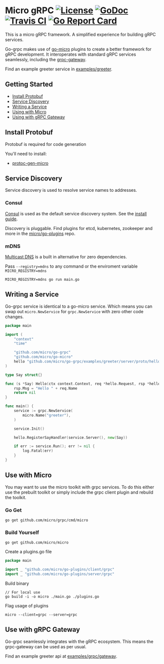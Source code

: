 # Micro gRPC [![License](https://img.shields.io/:license-apache-blue.svg)](https://opensource.org/licenses/Apache-2.0) [![GoDoc](https://godoc.org/github.com/micro/go-grpc?status.svg)](https://godoc.org/github.com/micro/go-grpc) [![Travis CI](https://api.travis-ci.org/micro/go-grpc.svg?branch=master)](https://travis-ci.org/micro/go-grpc) [![Go Report Card](https://goreportcard.com/badge/micro/go-grpc)](https://goreportcard.com/report/github.com/micro/go-grpc)

This is a micro gRPC framework. A simplified experience for building gRPC services.

Go-grpc makes use of [go-micro](https://github.com/micro/go-micro) plugins to create a better framework for gRPC development. It interoperates with 
standard gRPC services seamlessly, including the [grpc-gateway](https://github.com/grpc-ecosystem/grpc-gateway).

Find an example greeter service in [examples/greeter](https://github.com/micro/go-grpc/tree/master/examples/greeter).

## Getting Started

- [Install Protobuf](#install-protobuf)
- [Service Discovery](#service-discovery)
- [Writing a Service](#writing-a-service)
- [Using with Micro](#use-with-micro)
- [Using with gRPC Gateway](#use-with-grpc-gateway)


## Install Protobuf

Protobuf is required for code generation

You'll need to install:

- [protoc-gen-micro](https://github.com/micro/protoc-gen-micro)

## Service Discovery

Service discovery is used to resolve service names to addresses. 

### Consul

[Consul](https://www.consul.io/) is used as the default service discovery system. See the [install guide](https://www.consul.io/intro/getting-started/install.html).

Discovery is pluggable. Find plugins for etcd, kubernetes, zookeeper and more in the [micro/go-plugins](https://github.com/micro/go-plugins) repo.

### mDNS

[Multicast DNS](https://en.wikipedia.org/wiki/Multicast_DNS) is a built in alternative for zero dependencies. 

Pass `--registry=mdns` to any command or the enviroment variable `MICRO_REGISTRY=mdns`

```
MICRO_REGISTRY=mdns go run main.go
```

## Writing a Service

Go-grpc service is identical to a go-micro service. Which means you can swap out `micro.NewService` for `grpc.NewService` 
with zero other code changes.

```go
package main

import (
	"context"
	"time"

	"github.com/micro/go-grpc"
	"github.com/micro/go-micro"
	hello "github.com/micro/go-grpc/examples/greeter/server/proto/hello"
)

type Say struct{}

func (s *Say) Hello(ctx context.Context, req *hello.Request, rsp *hello.Response) error {
	rsp.Msg = "Hello " + req.Name
	return nil
}

func main() {
	service := grpc.NewService(
		micro.Name("greeter"),
	)

	service.Init()

	hello.RegisterSayHandler(service.Server(), new(Say))

	if err := service.Run(); err != nil {
		log.Fatal(err)
	}
}
```

## Use with Micro

You may want to use the micro toolkit with grpc services. To do this either use the prebuilt toolkit or 
simply include the grpc client plugin and rebuild the toolkit.

### Go Get

```
go get github.com/micro/grpc/cmd/micro
```

### Build Yourself

```
go get github.com/micro/micro
```

Create a plugins.go file
```go
package main

import _ "github.com/micro/go-plugins/client/grpc"
import _ "github.com/micro/go-plugins/server/grpc"
```

Build binary
```shell
// For local use
go build -i -o micro ./main.go ./plugins.go
```

Flag usage of plugins
```shell
micro --client=grpc --server=grpc
```

## Use with gRPC Gateway

Go-grpc seamlessly integrates with the gRPC ecosystem. This means the grpc-gateway can be used as per usual.

Find an example greeter api at [examples/grpc/gateway](https://github.com/micro/examples/tree/master/grpc/gateway).
